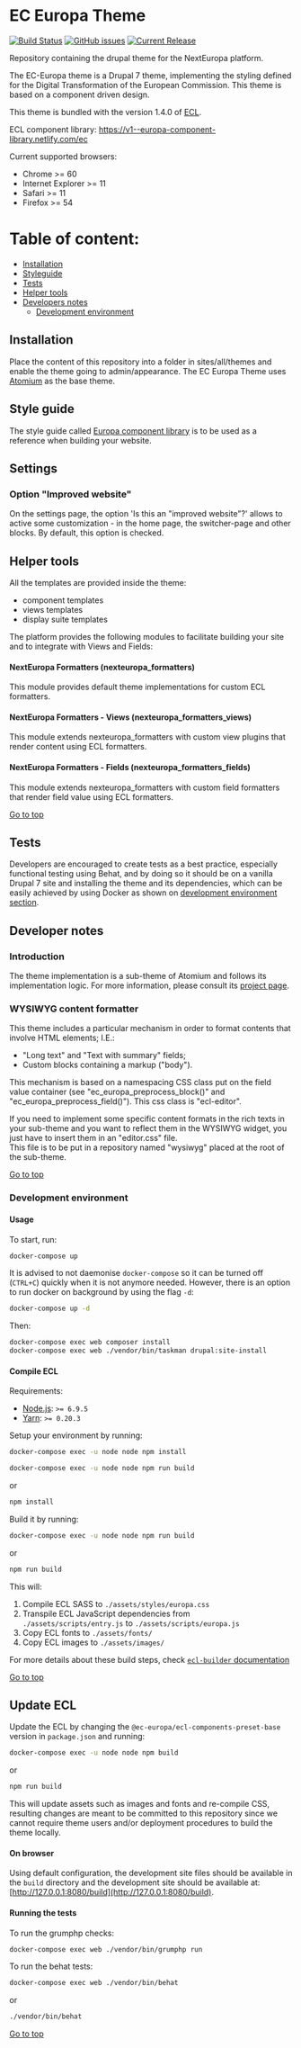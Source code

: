 # EC Europa Theme
[![Build Status](https://drone.fpfis.eu/api/badges/ec-europa/ec_europa/status.svg?branch=master)](https://drone.fpfis.eu/ec-europa/ec_europa) 
[![GitHub issues](https://img.shields.io/github/issues/ec-europa/ec_europa.svg)](https://github.com/ec-europa/ec_europa/issues?q=is:open+is:issue) 
[![Current Release](https://img.shields.io/github/release/ec-europa/ec_europa.svg)](https://github.com/ec-europa/ec_europa/releases)

Repository containing the drupal theme for the NextEuropa platform.

The EC-Europa theme is a Drupal 7 theme, implementing the styling defined for
the Digital Transformation of the European Commission.
This theme is based on a component driven design.

This theme is bundled with the version 1.4.0 of [ECL](https://github.com/ec-europa/europa-component-library).

ECL component library: https://v1--europa-component-library.netlify.com/ec


Current supported browsers:

- Chrome >= 60
- Internet Explorer >= 11
- Safari >= 11
- Firefox >= 54

Table of content:
=================
- [Installation](#installation)
- [Styleguide](#style-guide)
- [Tests](#tests)
- [Helper tools](#helper-tools)
- [Developers notes](#developers-notes)
  - [Development environment](#development-environment)

## Installation

Place the content of this repository into a folder in sites/all/themes and enable the theme going to admin/appearance.
The EC Europa Theme uses [Atomium](https://www.drupal.org/project/atomium) as the base theme.

## Style guide

The style guide called [Europa component library](https://ec-europa.github.io/europa-component-library)
 is to be used as a reference when building your website.

## Settings

### Option "Improved website"

On the settings page, the option 'Is this an "improved website"?' allows to
active some customization - in the home page, the switcher-page and other 
blocks.
By default, this option is checked.

## Helper tools

All the templates are provided inside the theme:

 - component templates
 - views templates
 - display suite templates

The platform provides the following modules to facilitate building your site and to integrate with Views and Fields:

#### NextEuropa Formatters (nexteuropa_formatters)

This module provides default theme implementations for custom ECL formatters.

#### NextEuropa Formatters - Views (nexteuropa_formatters_views)

This module extends nexteuropa_formatters with custom view plugins that
render content using ECL formatters.

#### NextEuropa Formatters - Fields (nexteuropa_formatters_fields)

This module extends nexteuropa_formatters with custom field formatters that
render field value using ECL formatters.

[Go to top](#table-of-content)


## Tests

Developers are encouraged to create tests as a best practice, especially functional testing using Behat, and by doing so 
it should be on a vanilla Drupal 7 site and installing the theme and its dependencies, which can be easily achieved by 
using Docker as shown on [development environment section](#development-environment).

## Developer notes

### Introduction

The theme implementation is a sub-theme of Atomium and follows its implementation logic.
For more information, please consult its [project page](https://www.drupal.org/project/atomium).

### WYSIWYG content formatter

This theme includes a particular mechanism in order to format contents that involve HTML elements; I.E.:
* "Long text" and "Text with summary" fields;
* Custom blocks containing a markup ("body").

This mechanism is based on a namespacing CSS class put on the field value container (see "ec_europa_preprocess_block()"
and "ec_europa_preprocess_field()").
This css class is "ecl-editor".

If you need to implement some specific content formats in the rich texts in your sub-theme and you want to reflect them in the WYSIWYG widget,
you just have to insert them in an "editor.css" file.<br />
This file is to be put in a repository named "wysiwyg" placed at the root of the sub-theme.

[Go to top](#table-of-content)

### Development environment

#### Usage

To start, run:

```bash
docker-compose up
```

It is advised to not daemonise `docker-compose` so it can be turned off (`CTRL+C`) quickly when it is not anymore needed.
However, there is an option to run docker on background by using the flag `-d`:

```bash
docker-compose up -d
```

Then:

```bash
docker-compose exec web composer install
docker-compose exec web ./vendor/bin/taskman drupal:site-install
```

#### Compile ECL

Requirements:

- [Node.js](https://nodejs.org/en/): `>= 6.9.5`
- [Yarn](https://yarnpkg.com/en/): `>= 0.20.3`

Setup your environment by running:

```bash
docker-compose exec -u node node npm install 
```

```bash
docker-compose exec -u node node npm run build 
```

or

```bash
npm install
```

Build it by running:

```bash
docker-compose exec -u node node npm run build 
```

or

```bash
npm run build
```

This will:

1. Compile ECL SASS to `./assets/styles/europa.css`
2. Transpile ECL JavaScript dependencies from `./assets/scripts/entry.js` to `./assets/scripts/europa.js`
3. Copy ECL fonts to `./assets/fonts/`
4. Copy ECL images to `./assets/images/`

For more details about these build steps, check [`ecl-builder` documentation](https://www.npmjs.com/package/@ec-europa/ecl-builder)

[Go to top](#table-of-content)

## Update ECL

Update the ECL by changing the `@ec-europa/ecl-components-preset-base` version in `package.json` and running:

```bash
docker-compose exec -u node node npm build 
```

or

```bash
npm run build
```
This will update assets such as images and fonts and re-compile CSS, resulting changes are meant to be committed to this
repository since we cannot require theme users and/or deployment procedures to build the theme locally.

#### On browser
Using default configuration, the development site files should be available in the `build` directory and the development site
should be available at: [http://127.0.0.1:8080/build](http://127.0.0.1:8080/build).

#### Running the tests

To run the grumphp checks:

```bash
docker-compose exec web ./vendor/bin/grumphp run
```

To run the behat tests:

```bash
docker-compose exec web ./vendor/bin/behat
```

or

```bash
./vendor/bin/behat
```
[Go to top](#table-of-content)
